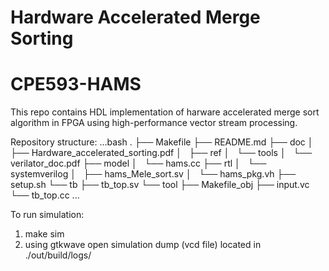 # Hardware Accelerated Merge Sorting
# CPE593-HAMS

This repo contains HDL implementation of harware accelerated merge sort algorithm in FPGA using high-performance vector stream processing. 

Repository structure:
...bash
.
├── Makefile
├── README.md
├── doc
│   ├── Hardware_accelerated_sorting.pdf
│   ├── ref
│   └── tools
│       └── verilator_doc.pdf
├── model
│   └── hams.cc
├── rtl
│   └── systemverilog
│       ├── hams_Mele_sort.sv
│       └── hams_pkg.vh
├── setup.sh
└── tb
    ├── tb_top.sv
    └── tool
        ├── Makefile_obj
        ├── input.vc
        └── tb_top.cc
...

To run simulation:
  1. make sim
  2. using gtkwave open simulation dump (vcd file) located in ./out/build/logs/
  